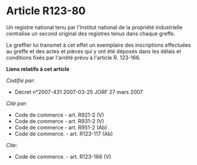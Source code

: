 # Article R123-80

Un registre national tenu par l'Institut national de la propriété industrielle centralise un second original des registres
tenus dans chaque greffe.

Le greffier lui transmet à cet effet un exemplaire des inscriptions effectuées au greffe et des actes et pièces qui y ont été
déposés dans les délais et conditions fixés par l'arrêté prévu à l'article R. 123-166.

**Liens relatifs à cet article**

_Codifié par_:

  - Décret n°2007-431 2007-03-25 JORF 27 mars 2007

_Cité par_:

  - Code de commerce - art. R921-2 (V)
  - Code de commerce - art. R931-2 (V)
  - Code de commerce - art. R951-2 (Ab)
  - Code de commerce. - art. R123-117 (Ab)

_Cite_:

  - Code de commerce. - art. R123-166 (V)
